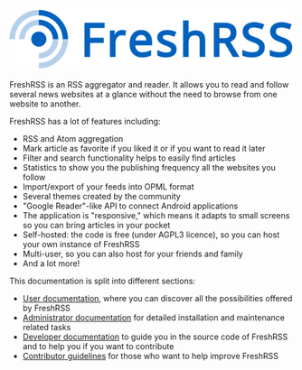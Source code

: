 ![FreshRSS logo](img/logo_freshrss.png)

FreshRSS is an RSS aggregator and reader. It allows you to read and follow several news websites at a glance without the need to browse from one website to another.

FreshRSS has a lot of features including:

* RSS and Atom aggregation
* Mark article as favorite if you liked it or if you want to read it later
* Filter and search functionality helps to easily find articles
* Statistics to show you the publishing frequency all the websites you follow
* Import/export of your feeds into OPML format
* Several themes created by the community
* "Google Reader"-like API to connect Android applications
* The application is "responsive," which means it adapts to small screens so you can bring articles in your pocket
* Self-hosted: the code is free (under AGPL3 licence), so you can host your own instance of FreshRSS
* Multi-user, so you can also host for your friends and family
* And a lot more!

This documentation is split into different sections:

* [User documentation](./users/02_First_steps.html), where you can discover all the possibilities offered by FreshRSS
* [Administrator documentation](./admins/01_Index.html) for detailed installation and maintenance related tasks
* [Developer documentation](./developers/01_First_steps.html) to guide you in the source code of FreshRSS and to help you if you want to contribute
* [Contributor guidelines](./contributing.md) for those who want to help improve FreshRSS

